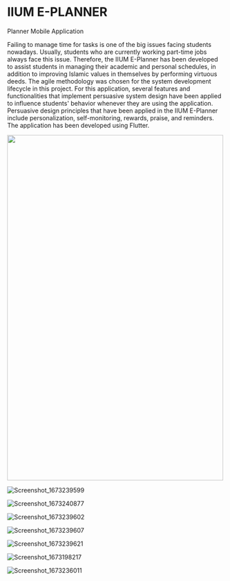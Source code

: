 # IIUM E-PLANNER
 Planner Mobile Application


Failing to manage time for tasks is one of the big issues facing students nowadays. Usually, students who are currently working part-time jobs always face this issue. Therefore, the IIUM E-Planner has been developed to assist students in managing their academic and personal schedules, in addition to improving Islamic values in themselves by performing virtuous deeds. The agile methodology was chosen for the system development lifecycle in this project. For this application, several features and functionalities that implement persuasive system design have been applied to influence students' behavior whenever they are using the application. Persuasive design principles that have been applied in the IIUM E-Planner include personalization, self-monitoring, rewards, praise, and reminders. The application has been developed using Flutter.

<img src="[https://your-image-url.type](https://user-images.githubusercontent.com/92360027/212715189-cc7a32f0-b609-4d4d-a0e7-f5d614482e96.png)" width="500" height="800">

![Screenshot_1673239599](https://user-images.githubusercontent.com/92360027/212715189-cc7a32f0-b609-4d4d-a0e7-f5d614482e96.png)

![Screenshot_1673240877](https://user-images.githubusercontent.com/92360027/212715211-fbc01f08-a0be-42a8-a624-ad69452d95de.png)

![Screenshot_1673239602](https://user-images.githubusercontent.com/92360027/212715269-e1e31515-e2c1-45d1-b5be-ecddc0e72a1a.png)

![Screenshot_1673239607](https://user-images.githubusercontent.com/92360027/212715317-6f02fe56-ee86-4611-8e1a-004469cfd0fa.png)

![Screenshot_1673239621](https://user-images.githubusercontent.com/92360027/212715338-d058bcdf-99fc-45a5-bed9-37e5ff320535.png)

![Screenshot_1673198217](https://user-images.githubusercontent.com/92360027/212715369-34c5bd05-7bef-417d-bc7b-81de211da144.png)

![Screenshot_1673236011](https://user-images.githubusercontent.com/92360027/212715396-75d5975c-3876-4060-a5b0-4572d3de841d.png)
